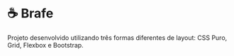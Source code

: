 # ☕ Brafe

Projeto desenvolvido utilizando três formas diferentes de layout: CSS Puro, Grid, Flexbox e Bootstrap.
